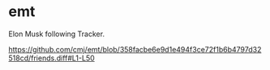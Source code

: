 # emt
Elon Musk following Tracker.

https://github.com/cmj/emt/blob/358facbe6e9d1e494f3ce72f1b6b4797d32518cd/friends.diff#L1-L50
